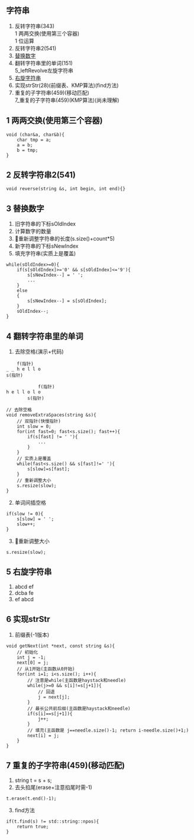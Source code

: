 ## 字符串

1. 反转字符串(343)  
1 两两交换(使用第三个容器)  
1 位运算  
2. 反转字符串2(541)
3. [替换数字](https://kamacoder.com/problempage.php?pid=1064)
4. 翻转字符串里的单词(151)  
5_leftRevolve左旋字符串
5. [右旋字符串](https://kamacoder.com/problempage.php?pid=1065)
6. 实现strStr(28)(前缀表、KMP算法)(find方法)
7. 重复的子字符串(459)(移动匹配)  
7_重复的子字符串(459)(KMP算法)(尚未理解)

## 1 两两交换(使用第三个容器)  
```
void (char&a, char&b){
    char tmp = a;
    a = b;
    b = tmp;
}
```

## 2 反转字符串2(541)
```
void reverse(string &s, int begin, int end){}
```

## 3 替换数字
1. 旧字符串的下标sOldIndex
2. 计算数字的数量
3. 🌟重新调整字符串的长度(s.size()+count*5)
4. 新字符串的下标sNewIndex
5. 填充字符串(实质上是覆盖)
```
while(sOldIndex>=0){
    if(s[sOldIndex]>='0' && s[sOldIndex]<='9'){
        s[sNewIndex--] = ' ';
        ...
    }
    else
    {
        s[sNewIndex--] = s[sOldIndex];
    }
    sOldIndex--;
}
```

## 4 翻转字符串里的单词
1. 去除空格(演示+代码)
```
    f(指针)
_ _ h e l l o
s(指针)

            f(指针)
h e l l o l o
        s(指针)
```
```
// 去除空格
void removeExtraSpaces(string &s){
    // 双指针(快慢指针)
    int slow = 0;
    for(int fast=0; fast<s.size(); fast++){
        if(s[fast] != ' '){
            ...
        }
    }
    // 实质上是覆盖
    while(fast<s.size() && s[fast]!=' '){
        s[slow]=s[fast];
    }
    // 重新调整大小
    s.resize(slow);
}
```
2. 单词间插空格
```
if(slow != 0){
    s[slow] = ' ';
    slow++;
}
```
3. 🌟重新调整大小
```
s.resize(slow);
```

## 5 右旋字符串
1. abcd ef
2. dcba fe
3. ef abcd

## 6 实现strStr
1. 前缀表(-1版本)
```
void getNext(int *next, const string &s){
    // 初始化
    int j = -1;
    next[0] = j;
    // 从1开始(主函数从0开始)
    for(int i=1; i<s.size(); i++){
        // 注意是while(主函数是haystack和needle)
        while(j>=0 && s[i]!=s[j+1]){
            // 回退
            j = next[j];
        }
        // 最长公共前后缀(主函数是haystack和needle)
        if(s[i]==s[j+1]){
            j++;
        }
        // 填充(主函数是 j==needle.size()-1; return i-needle.size()+1;)
        next[i] = j;
    }
}
```

## 7 重复的子字符串(459)(移动匹配) 
1. string t = s + s;
2. 去头掐尾(erase+注意掐尾时需-1)
```
t.erase(t.end()-1);
```
3. find方法
```
if(t.find(s) != std::string::npos){
    return true;
}
```
